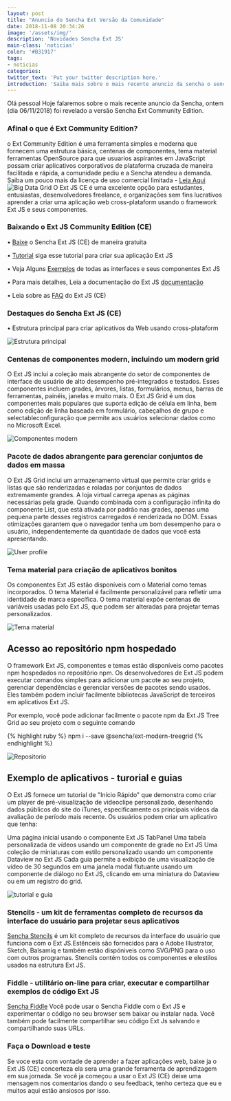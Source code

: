 ```yaml
---
layout: post
title: "Anuncio do Sencha Ext Versão da Comunidade"
date: 2018-11-08 20:34:26
image: '/assets/img/'
description: 'Novidades Sencha Ext JS'
main-class: 'noticias'
color: '#B31917'
tags:
- noticias
categories:
twitter_text: 'Put your twitter description here.'
introduction: 'Saiba mais sobre o mais recente anuncio da sencha o sencha community Edition'
---
```


Olá pessoal
Hoje falaremos sobre o mais recente anuncio da Sencha, ontem (dia 06/11/2018) foi revelado a versão Sencha Ext Community Edition.

### Afinal o que é Ext Community Edition?
o Ext Community Edition é uma ferramenta simples e moderna que fornecem uma estrutura básica, centenas de componentes, tema material ferramentas OpenSource para que usuarios aspirantes em JavaScript possam criar aplicativos corporativos de plataforma cruzada de maneira facilitada e rápida, a comunidade pediu e a Sencha atendeu a demanda. Saiba um pouco mais da licença de uso comercial limitada - <a href="https://www.sencha.com/legal/sencha-software-license-agreement/" target="_blank">Leia Aqui</a>
![Big Data Grid](https://www.sencha.com/wp-content/uploads/2018/11/image6-1024x646.png)
O Ext JS CE é uma excelente opção para estudantes, entusiastas, desenvolvedores freelance, e organizações sem fins lucrativos aprender a criar uma aplicação web cross-plataform usando o framework Ext JS e seus componentes.

### Baixando o Ext JS Community Edition (CE)

• <a href="https://www.sencha.com/products/extjs/communityedition/" target="_blank">Baixe</a> o Sencha Ext JS (CE) de maneira gratuita

• <a href="https://docs.sencha.com/extjs/6.6.0-CE/guides/quick_start/What_You_Will_Be_Coding.html" target="_blank">Tutorial</a> siga esse tutorial para criar sua aplicação Ext JS

• Veja Alguns <a href="http://examples.sencha.com/extjs/6.6.0/examples/kitchensink/?modern#all" target="_blank">Exemplos</a> de todas as interfaces e seus componentes Ext JS

• Para mais detalhes, Leia a documentação do Ext JS <a href="https://docs.sencha.com/extjs/6.6.0/modern/Ext.html" target="_blank">documentação</a>

• Leia sobre as <a href="https://www.sencha.com/products/extjs/communityedition#faq" target="_blank">FAQ</a> do Ext JS (CE)

### Destaques do Sencha Ext JS (CE)

• Estrutura principal para criar aplicativos da Web usando cross-plataform 

![Estrutura principal](https://www.sencha.com/wp-content/uploads/2018/11/image2-1024x557.png)

### Centenas de componentes modern, incluindo um modern grid 

O Ext JS inclui a coleção mais abrangente do setor de componentes de interface de usuário de alto desempenho pré-integrados e testados. Esses componentes incluem grades, árvores, listas, formulários, menus, barras de ferramentas, painéis, janelas e muito mais. O Ext JS Grid é um dos componentes mais populares que suporta edição de célula em linha, bem como edição de linha baseada em formulário, cabeçalhos de grupo e selectableconfiguração que permite aos usuários selecionar dados como no Microsoft Excel.


![Componentes modern](https://www.sencha.com/wp-content/uploads/2018/11/image1.gif)

### Pacote de dados abrangente para gerenciar conjuntos de dados em massa 

O Ext JS Grid inclui um armazenamento virtual que permite criar grids e listas que são renderizadas e roladas por conjuntos de dados extremamente grandes. A loja virtual carrega apenas as páginas necessárias pela grade. Quando combinada com a configuração infinita do componente List, que está ativada por padrão nas grades, apenas uma pequena parte desses registros carregados é renderizada no DOM. Essas otimizações garantem que o navegador tenha um bom desempenho para o usuário, independentemente da quantidade de dados que você está apresentando.

![User profile](https://www.sencha.com/wp-content/uploads/2018/11/image4.gif)

### Tema material para criação de aplicativos bonitos 

Os componentes Ext JS estão disponíveis com o Material como temas incorporados. O tema Material é facilmente personalizável para refletir uma identidade de marca específica. O tema material expõe centenas de variáveis ​​usadas pelo Ext JS, que podem ser alteradas para projetar temas personalizados.

![Tema material](https://www.sencha.com/wp-content/uploads/2018/11/image5-1024x957.png)

## Acesso ao repositório npm hospedado 

O framework Ext JS, componentes e temas estão disponíveis como pacotes npm hospedados no repositório npm. Os desenvolvedores de Ext JS podem executar comandos simples para adicionar um pacote ao seu projeto, gerenciar dependências e gerenciar versões de pacotes sendo usados. Eles também podem incluir facilmente bibliotecas JavaScript de terceiros em aplicativos Ext JS.

Por exemplo, você pode adicionar facilmente o pacote npm da Ext JS Tree Grid ao seu projeto com o seguinte comando

{% highlight ruby %}
npm i --save @sencha/ext-modern-treegrid
{% endhighlight %}

![Repositorio](https://www.sencha.com/wp-content/uploads/2018/11/image3-1024x693.png)
## Exemplo de aplicativos - turorial e guias 

O Ext JS fornece um tutorial de "Início Rápido" que demonstra como criar um player de pré-visualização de videoclipe personalizado, desenhando dados públicos do site do iTunes, especificamente os principais vídeos da avaliação de período mais recente. Os usuários podem criar um aplicativo que tenha:

Uma página inicial usando o componente Ext JS TabPanel
Uma tabela personalizada de vídeos usando um componente de grade no Ext JS
Uma coleção de miniaturas com estilo personalizado usando um componente Dataview no Ext JS
Cada guia permite a exibição de uma visualização de vídeo de 30 segundos em uma janela modal flutuante usando um componente de diálogo no Ext JS, clicando em uma miniatura do Dataview ou em um registro do grid.

![tutorial e guia](https://www.sencha.com/wp-content/uploads/2018/11/image7-1024x704.png)

### Stencils - um kit de ferramentas completo de recursos da interface do usuário para projetar seus aplicativos

<a href="https://www.sencha.com/products/extjs/communityedition/" target="_blank">Sencha Stencils</a> é um kit completo de recursos da interface do usuário que funciona com o Ext JS.Estênceis são fornecidos para o Adobe Illustrator, Sketch, Balsamiq e também estão dispóniveis como SVG/PNG para o uso com outros programas. Stencils contém todos os componentes e elestilos usados na estrutura Ext JS.

### Fiddle -  utilitário on-line para criar, executar e compartilhar exemplos de código Ext JS

<a href="https://fiddle.sencha.com/" target="_blank">Sencha Fiddle</a> Você pode usar o Sencha Fiddle com o Ext JS e experimentar o código no seu browser sem baixar ou instalar nada. Você também pode facilmente compartilhar seu código Ext Js salvando e compartilhando suas URLs.

### Faça o Download e teste 

Se voce esta com vontade de aprender a fazer aplicações web, baixe ja o Ext JS (CE) concerteza ela sera uma grande ferramenta de aprendizagem em sua jornada. Se você ja começou a usar o Ext JS (CE) deixe uma mensagem nos comentarios dando o seu feedback, tenho certeza que eu e muitos aqui estão ansiosos por isso.





